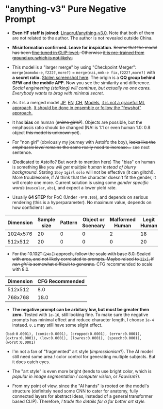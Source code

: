 # "anything-v3" Pure Negative Prompt #

- **Even HF staff is joined:** [Linaqruf/anything-v3.0](https://huggingface.co/Linaqruf/anything-v3.0). Note that both of them are not related to the author. The author is not revealed outside China.

- **Misinformation confirmed. Leave for inspiration.** ~~Seems that the model has been [fine tuned in CLIP level.](https://towardsdatascience.com/how-to-train-your-clip-45a451dcd303). Otherwise [it is pre-trained from ground up, which is not likely.](https://wandb.ai/capecape/train_sd/reports/How-to-Train-a-Conditional-Diffusion-Model-from-Scratch--VmlldzoyNzIzNTQ1).~~
- This model is a "larger merge" by using "Checkpoint Merger": `merge(momoko-e,f222?,more?)` = `merge(nai,mmk-e fix,f222?,more?)` with **a secret ratio.** [Stolen screenshot here](https://imgur.com/a/GrPxIru). The origin is a **QQ group behind GFW and the mobile APP.** Now you see the similarity and difference. *Social engineering (stalking) will continue, but actually no one cares. Everybody wants to brag with minimal secret.*
- As it is a merged model [JP](https://signyamo.blog/sd_merge-models/), [EN](https://www.reddit.com/r/StableDiffusion/comments/xss6bl/checkpoint_merging_comparative/) ,[CH](https://www.bilibili.com/read/mobile?id=19099066), [Models](https://rentry.org/sdmodels), [it is not a graceful ML approach](https://stackoverflow.com/questions/48358874/merge-weights-of-same-model-trained-on-2-different-computers-using-tensorflow 
). [It should be done in ensemble or follow the "fewshot" approach.](https://towardsdatascience.com/neural-networks-ensemble-33f33bea7df3)
- It has **bias** on human (~~anime girls?~~). Objects are possible, but the emphassis ratio should be changed (NAI is 1:1 or even human 1.0: 0.8 object ~~this model is unknown yet~~).
- For "non girl" (obviously my journey with Astolfo the boy), ~~looks like the *emphassis level* remains the same really need to increase...~~ see next sentence.
- (Dedicated to Astolfo? But worth to mention here) The "bias" on human is something like *you will get multiple human instead of blurry background*. Stating `1boy` `1girl` `solo` will not be effective (it can glitch!). More troublesome, if AI think that the character doesn't fit the gender, it will create one more. Current solution is using some *gender specific words* (`muscular`, `abs`), and expect a lower yield rate.
- Usually **64 STEP** for PoC (Under `-9*0.105`), and depends on serious rendering (this is a hyperparameter). No maximum value, depends on how confidient I am.

|Dimension|Sample size|Pattern|Object or Sceneary|Malformed Human|Legit Human|Body shape|
|---|---|---|---|---|---|---|
|1024x576|20|0|0|2|18|Normal|
|512x512|20|0|0|0|20|Normal|

- ~~For the "0.102" (`24x[`) approch, follow the scale with base 8.0. Scaled with area, and not likely correlated to prompts. Maybe raised to `12x[`, if *non girl* is somewhat difficult to generate.~~ CFG recommended to scale with 8.0.

|Dimension|CFG Recommended|
|---|---|
|512x512|8.0|
|768x768|18.0|

- **The negative prompt can be arbitary low, but must be greater then zero.** Tested with `1e-16`, still looking fine. To make sure the negative prompts has minimal effect and reduce character length, I choose `1e-4` instaed. `0.1` may still have some slight effect.

```
(bad:0.0001), (comic:0.0001), (cropped:0.0001), (error:0.0001), (extra:0.0001), (low:0.0001), (lowres:0.0001), (speech:0.0001), (worst:0.0001)
```

- I'm not a fan of "fragmented" art style (*impressionism*?). The AI model still need some area / color control for generating multiple subjects. But it does catch eyes.

- The "art style" is even more bright (tends to use bright color, which is *popular in image segmentation / computer vision*, or *Fauvism*?).

- From my point of view, since the "AI hands" is rooted on the model's structure (definitely need some CNN to cater for anatomy, fully connected layers for abstract ideas, instedad of a general transformer based CLIP). Therefore, *I trade the details for a far better art style.*
